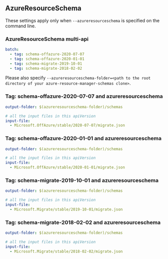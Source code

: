 ## AzureResourceSchema

These settings apply only when `--azureresourceschema` is specified on the command line.

### AzureResourceSchema multi-api

``` yaml $(azureresourceschema) && $(multiapi)
batch:
  - tag: schema-offazure-2020-07-07
  - tag: schema-offazure-2020-01-01
  - tag: schema-migrate-2019-10-01
  - tag: schema-migrate-2018-02-02

```

Please also specify `--azureresourceschema-folder=<path to the root directory of your azure-resource-manager-schemas clone>`.

### Tag: schema-offazure-2020-07-07 and azureresourceschema

``` yaml $(tag) == 'schema-offazure-2020-07-07' && $(azureresourceschema)
output-folder: $(azureresourceschema-folder)/schemas

# all the input files in this apiVersion
input-file:
  - Microsoft.OffAzure/stable/2020-07-07/migrate.json

```

### Tag: schema-offazure-2020-01-01 and azureresourceschema

``` yaml $(tag) == 'schema-offazure-2020-01-01' && $(azureresourceschema)
output-folder: $(azureresourceschema-folder)/schemas

# all the input files in this apiVersion
input-file:
  - Microsoft.OffAzure/stable/2020-01-01/migrate.json

```

### Tag: schema-migrate-2019-10-01 and azureresourceschema

``` yaml $(tag) == 'schema-migrate-2019-10-01' && $(azureresourceschema)
output-folder: $(azureresourceschema-folder)/schemas

# all the input files in this apiVersion
input-file:
  - Microsoft.Migrate/stable/2019-10-01/migrate.json

```

### Tag: schema-migrate-2018-02-02 and azureresourceschema

``` yaml $(tag) == 'schema-migrate-2018-02-02' && $(azureresourceschema)
output-folder: $(azureresourceschema-folder)/schemas

# all the input files in this apiVersion
input-file:
  - Microsoft.Migrate/stable/2018-02-02/migrate.json

```
